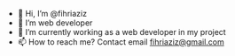 - 👋 Hi, I’m @fihriaziz
- 👀 I’m web developer
- 🌱 I’m currently working as a web developer in my project
- 📫 How to reach me? Contact email fihriaziz@gmail.com
